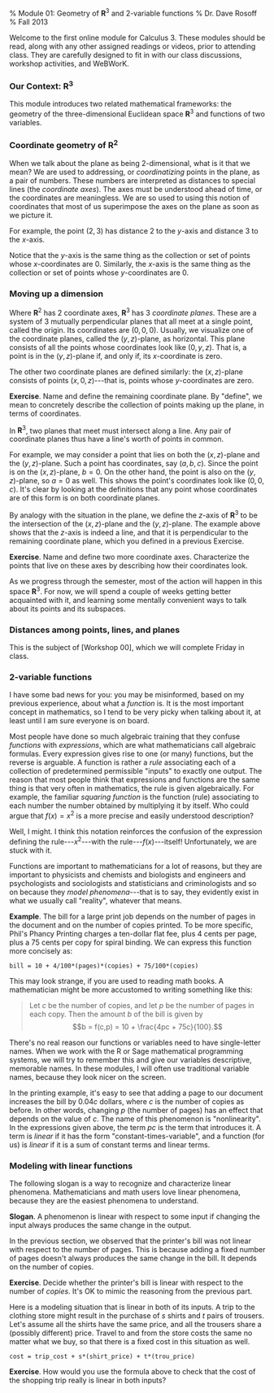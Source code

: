 % Module 01:
  Geometry of $\mathbf{R}^3$ and 2-variable functions
% Dr. Dave Rosoff
% Fall 2013

Welcome to the first online module for Calculus 3. These modules should be read, along with any other assigned readings or videos, prior to attending class. They are carefully designed to fit in with our class discussions, workshop activities, and WeBWorK.

### Our Context: $\mathbf{R}^3$

This module introduces two related mathematical frameworks: the geometry of the three-dimensional Euclidean space $\mathbf{R}^3$ and functions of two variables. 

<!-- We will explore the following topics in this module and the next:

* relationship between coordinates of a point and distances to coordinate planes
* relationship between coordinates of a point and distances to other points
* modeling with linear 2-variable functions
* contour maps and cross-sectional functions
* spheres, cylinders, and cones
* intersections of some common surfaces
* detect whether two vectors in $\mathbf{R}^3$ are parallel
* displacement vectors as differences of positions
* graphical depiction of linear relations among vectors -->

### Coordinate geometry of $\mathbf{R}^2$

When we talk about the plane as being 2-dimensional, what is it that we mean? We are used to addressing, or *coordinatizing* points in the plane, as a pair of numbers. These numbers are interpreted as distances to special lines (the *coordinate axes*). The axes must be understood ahead of time, or the coordinates are meaningless. We are so used to using this notion of coordinates that most of us superimpose the axes on the plane as soon as we picture it. 

For example, the point $(2,3)$ has distance $2$ to the $y$-axis and distance $3$ to the $x$-axis. 

Notice that the $y$-axis is the same thing as the collection or set of points whose $x$-coordinates are 0. Similarly, the $x$-axis is the same thing as the collection or set of points whose $y$-coordinates are 0. 

### Moving up a dimension

Where $\mathbf{R}^2$ has 2 coordinate axes, $\mathbf{R}^3$ has 3 *coordinate planes*. These are a system of 3 mutually perpendicular planes that all meet at a single point, called the origin. Its coordinates are $(0,0,0)$. Usually, we visualize one of the coordinate planes, called the $(y,z)$-plane, as horizontal. This plane consists of all the points whose coordinates look like $(0, y, z)$. That is, a point is in the $(y,z)$-plane if, and only if, its $x$-coordinate is zero.

The other two coordinate planes are defined similarly: the $(x,z)$-plane consists of points $(x, 0, z)$---that is, points whose $y$-coordinates are zero. 

**Exercise**. Name and define the remaining coordinate plane. By "define", we mean to concretely describe the collection of points making up the plane, in terms of coordinates.

In $\mathbf{R}^3$, two planes that meet must intersect along a line. Any pair of coordinate planes thus have a line's worth of points in common.

For example, we may consider a point that lies on both the $(x,z)$-plane and the $(y,z)$-plane. Such a point has coordinates, say $(a,b,c)$. Since the point is on the $(x,z)$-plane, $b = 0$. On the other hand, the point is also on the $(y,z)$-plane, so $a = 0$ as well. This shows the point's coordinates look like $(0,0,c)$. It's clear by looking at the definitions that any point whose coordinates are of this form is on both coordinate planes.

By analogy with the situation in the plane, we define the $z$-axis of $\mathbf{R}^3$ to be the intersection of the $(x,z)$-plane and the $(y,z)$-plane. The example above shows that the $z$-axis is indeed a line, and that it is perpendicular to the remaining coordinate plane, which you defined in a previous Exercise.

**Exercise**. Name and define two more coordinate axes. Characterize the points that live on these axes by describing how their coordinates look.

As we progress through the semester, most of the action will happen in this space $\mathbf{R}^3$. For now, we will spend a couple of weeks getting better acquainted with it, and learning some mentally convenient ways to talk about its points and its subspaces.

### Distances among points, lines, and planes

This is the subject of [Workshop 00], which we will complete Friday in class.
<!--Workshop 00 needs to introduce distance formula and also things like distance to coordinate planes & axes.-->

### 2-variable functions

I have some bad news for you: you may be misinformed, based on my previous experience, about what a *function* is. It is the most important concept in mathematics, so I tend to be very picky when talking about it, at least until I am sure everyone is on board.

Most people have done so much algebraic training that they confuse *functions* with *expressions*, which are what mathematicians call algebraic formulas. Every expression gives rise to one (or many) functions, but the reverse is arguable. A function is rather a *rule* associating each of a collection of predetermined permissible "inputs" to exactly one output. The reason that most people think that expressions and functions are the same thing is that very often in mathematics, the rule is given algebraically. For example, the familiar *squaring function* is the function (rule) associating to each number the number obtained by multiplying it by itself. Who could argue that $f(x) = x^2$ is a more precise and easily understood description? 

Well, I might. I think this notation reinforces the confusion of the expression defining the rule---$x^2$---with the rule---$f(x)$---itself! Unfortunately, we are stuck with it. 

Functions are important to mathematicians for a lot of reasons, but they are important to physicists and chemists and biologists and engineers and psychologists and sociologists and statisticians and criminologists and so on because they *model phenomena*---that is to say, they evidently exist in what we usually call "reality", whatever that means. 

**Example**. The bill for a large print job depends on the number of pages in the document and on the number of copies printed. To be more specific, Phil's Phancy Printing charges a ten-dollar flat fee, plus 4 cents per page, plus a 75 cents per copy for spiral binding. We can express this function more concisely as:

    bill = 10 + 4/100*(pages)*(copies) + 75/100*(copies)

This may look strange, if you are used to reading math books. A mathematician might be more accustomed to writing something like this:

> Let $c$ be the number of copies, and let $p$ be the number of pages in
> each copy. Then the amount $b$&nbsp;of the bill is given by 
> $$b = f(c,p) = 10 + \frac{4pc + 75c}{100}.$$

There's no real reason our functions or variables need to have single-letter names. When we work with the R or Sage mathematical programming systems, we will try to remember this and give our variables descriptive, memorable names. In these modules, I will often use traditional variable names, because they look nicer on the screen.

In the printing example, it's easy to see that adding a page to our document increases the bill by $0.04c$ dollars, where $c$ is the number of copies as before. In other words, changing $p$ (the number of pages) has an effect that depends on the value of $c$. The name of this phenomenon is "nonlinearity". In the expressions given above, the term $pc$ is the term that introduces it. A term is *linear* if it has the form "constant-times-variable", and a function (for us) is *linear* if it is a sum of constant terms and linear terms.

### Modeling with linear functions

The following slogan is a way to recognize and characterize linear phenomena. Mathematicians and math users love linear phenomena, because they are the easiest phenomena to understand. 

**Slogan**. A phenomenon is linear with respect to some input if changing the input always produces the same change in the output.

In the previous section, we observed that the printer's bill was not linear with respect to the number of pages. This is because adding a fixed number of pages doesn't always produces the same change in the bill. It depends on the number of copies.

**Exercise**. Decide whether the printer's bill is linear with respect to the number of *copies*. It's OK to mimic the reasoning from the previous part.

Here is a modeling situation that is linear in both of its inputs. A trip to the clothing store might result in the purchase of $s$ shirts and $t$ pairs of trousers. Let's assume all the shirts have the same price, and all the trousers share a (possibly different) price. Travel to and from the store costs the same no matter what we buy, so that there is a fixed cost in this situation as well. 

    cost = trip_cost + s*(shirt_price) + t*(trou_price)

**Exercise**. How would you use the formula above to check that the cost of the shopping trip really is linear in both inputs?
